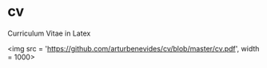 # cv
Curriculum Vitae in Latex

<img src = 'https://github.com/arturbenevides/cv/blob/master/cv.pdf', width = 1000>
